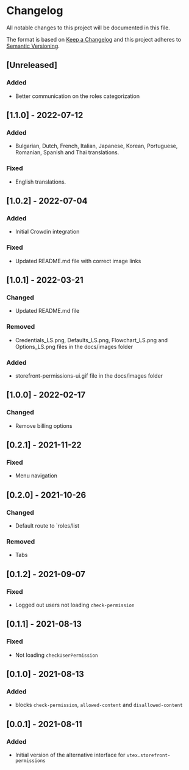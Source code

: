 # Changelog

All notable changes to this project will be documented in this file.

The format is based on [Keep a Changelog](http://keepachangelog.com/en/1.0.0/)
and this project adheres to [Semantic Versioning](http://semver.org/spec/v2.0.0.html).

## [Unreleased]

### Added
- Better communication on the roles categorization


## [1.1.0] - 2022-07-12

### Added

- Bulgarian, Dutch, French, Italian, Japanese, Korean, Portuguese, Romanian, Spanish and Thai translations.

### Fixed

- English translations.

## [1.0.2] - 2022-07-04

### Added

- Initial Crowdin integration

### Fixed

- Updated README.md file with correct image links

## [1.0.1] - 2022-03-21

### Changed

- Updated README.md file

### Removed

- Credentials_LS.png, Defaults_LS.png, Flowchart_LS.png and Options_LS.png files in the docs/images folder

### Added

- storefront-permissions-ui.gif file in the docs/images folder


## [1.0.0] - 2022-02-17

### Changed

- Remove billing options

## [0.2.1] - 2021-11-22

### Fixed

- Menu navigation

## [0.2.0] - 2021-10-26

### Changed

- Default route to `roles/list

### Removed

- Tabs

## [0.1.2] - 2021-09-07

### Fixed

- Logged out users not loading `check-permission`

## [0.1.1] - 2021-08-13

### Fixed

- Not loading `checkUserPermission`

## [0.1.0] - 2021-08-13

### Added

- blocks `check-permission`, `allowed-content` and `disallowed-content`

## [0.0.1] - 2021-08-11

### Added

- Initial version of the alternative interface for `vtex.storefront-permissions`
